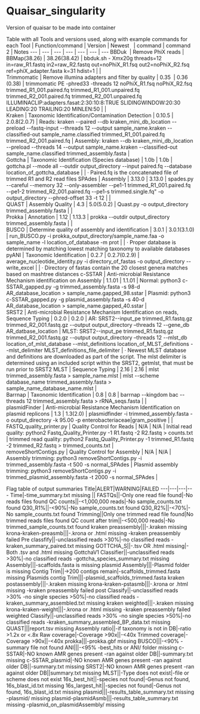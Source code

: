 # Quaisar_singularity

Version of quaisar to be made into container

Table with all Tools and versions used, along with example commands for each
Tool	|	Function/command	|	Version	|	Newest  	|	command	|	command 2	|	Notes
---	|	---	|	---	|	---	|	---	|	---	|	---
BBDuk 	|	Remove PhiX reads	|	BBMap(38.26)	|	38.26(38.42)	|	bbduk.sh - Xmx20g threads=12 in=raw_R1.fastq in2=raw_R2.fastq out=noPhiX_R1.fsq out2=noPhiX_R2.fsq ref=phiX_adapter.fasta k=31 hdist=1	|		|	
Trimmomatic	|	Remove illumina adapters and filter by quality	|	0.35 	|	0.36 (0.38)	|	trimmomatic PE -phred33 -threads 12 noPhiX_R1.fsq noPhiX_R2.fsq trimmed_R1_001.paired.fq trimmed_R1_001.unpaired.fq trimmed_R2_001.paired.fq trimmed_R2_001.unpaired.fq ILLUMINACLIP:adapters.fasat:2:30:10:8:TRUE SLIDINGWINDOW:20:30 LEADING:20 TRAILING:20 MINLEN:50	|		|	
Kraken	|	Taxonomic Identification/Contamination Detection	|	0.10.5	|	2.0.8(2.0.7)	|	Reads: kraken --paired --db kraken_mini_db_location --preload --fastq-input --threads 12 --output sample_name.kraken --classified-out sample_name.classified  trimmed_R1_001.paired.fq trimmed_R2_001.paired.fq	|	Assembly: kraken --db kraken_mini_db_location --preload --threads 14 --output sample_name.kraken --classified-out sample_name.classified trimmed_assembly.fasta	|	
Gottcha	|	Taxonomic Identification (Species database)	|	1.0b	|	1.0b	|	gottcha.pl --mode all --outdir output_directory --input paired.fq --database location_of_gottcha_database	|		|	· Paired.fq is the concatenated file of trimmed R1 and R2 read files
SPAdes	|	Assembly	|	3.13.0	|	3.13.0	|	spades.py --careful --memory 32 --only-assembler --pe1-1 trimmed_R1_001.paired.fq --pe1-2 trimmed_R2_001.paired.fq --pe1-s trimmed.single.fq" -o output_directory --phred-offset 33 -t 12	|		|	
QUAST	|	Assembly Quality	|	4.3	|	5.0(5.0.2)	|	Quast.py -o output_directory trimmed_assembly.fasta	|		|	
Prokka	|	Annotation	|	1.12	|	1.13.3	|	prokka --outdir output_directory trimmed_assembly.fasta	|		|	
BUSCO	|	Determine quality of assembly and identification	|	3.0.1	|	3.0.1(3.1.0)	|	run_BUSCO.py -i prokka_output_directory/sample_name.faa -o sample_name -l location_of_database -m prot	|		|	· Proper database is determined by matching lowest matching taxonomy to available databases
pyANI	|	Taxonomic Identification	|	0.2.7	|	0.2.7(0.2.9)	|	average_nucleotide_identity.py -i directory_of_fastas -o output_directory --write_excel	|		|	· Directory of fastas contain the 20 closest genera matches based on mashtree distances
c-SSTAR	|	Anti-microbial Resistance Mechanism identification on Assembly	|	1.1.01	|	1.1.01	|	Normal: python3 c-SSTAR_gapped.py -g trimmed_assembly.fasta -s 98-d  AR_database_location > sample_name.gapped_98.sstar	|	Plasmid: python3 c-SSTAR_gapped.py -g plasmid_assembly.fasta -s 40-d  AR_database_location > sample_name.gapped_40.sstar	|	
SRST2	|	Anti-microbial Resistance Mechanism Identification on reads, Sequence Typing	|	0.2.0	|	0.2.0	|	AR: SRST2--input_pe trimmed_R1.fastq.gz trimmed_R2_001.fastq.gz --output output_directory –threads 12 --gene_db AR_datbase_location	|	MLST: SRST2--input_pe trimmed_R1.fastq.gz trimmed_R2_001.fastq.gz --output output_directory –threads 12 --mlst_db location_of_mlst_database --mlst_definitions location_of_MLST_definitions --mlst_delimiter MLST_definitions_file_delimiter	|	· Newest MLST database and definitions are downloaded as part of the script. The mlst delimiter is determined  using an included script within the SRST2, getmlst,  that must be run prior to SRST2
MLST	|	Sequence Typing	|	2.16	|	2.16	|	mlst trimmed_assembly.fasta > sample_name.mlst	|	mlst --scheme  database_name trimmed_assembly.fasta > sample_name_database_name.mlst	|	
Barrnap	|	Taxonomic Identification	|	0.8	|	0.8	|	barrnap --kingdom bac --threads 12  trimmed_assembly.fasta > rRNA_seqs.fasta	|		|	
plasmidFinder	|	Anti-microbial Resistance Mechanism Identification on plasmid replicons	|	1.3	|	1.3(2.0)	|	plasmidfinder -i trimmed_assembly.fasta -o output_directory -k 95.00 -p enterobacteriaceae|gram_positive	|		|	
FASTQ_quality_printer.py	|	Quality Control for Reads	|	N/A	|	N/A	|	Initial read quality: python2 Fastq_Quality_Printer.py -1 R1.fastq -2 R2.fastq > counts.txt	|	trimmed read quality: python2 Fastq_Quality_Printer.py -1 trimmed_R1.fastq -2 trimmed_R2.fastq > trimmed_counts.txt	|	
removeShortContigs.py	|	Quality Control for Assembly	|	N/A	|	N/A	|	Assembly trimming: python3 removeShortContigs.py -i trimmed_assembly.fasta -t 500 -s normal_SPAdes	|	Plasmid assembly trimming: python3 removeShortContigs.py -i trimmed_plasmid_assembly.fasta -t 2000 -s normal_SPAdes	|	


Flag table of output summaries
Title|ALERT|WARNING|FAILED
---|---|---|---
Time|-time_summary.txt missing ||
FASTQs||-Only one read file found|-No reads files found
QC counts||-<1,000,000 reads|-No sample_counts.txt found
Q30_R1%||-<90%|-No sample_counts.txt found
Q30_R2%||-<70%|-No sample_counts.txt found
Trimming||Only one trimmed read file found|No trimmed reads files found
QC count after trim||-<500,000 reads|-No trimmed_sample_counts.txt found
kraken preassembly|||-.kraken missing
krona-kraken-preasmb|||-.krona or .html missing                                                        -kraken preassembly failed
Pre classfify||-unclassified reads >30%|-no classified reads                                               -kraken_summary_paired.txt missing
GOTTCHA_S||-.tsv OR .html missing|-Both .tsv and .html missing
GottchaV1 Classifier||-unclassified reads >30%|-no classified reads                                              -gottcha_species_summary.txt missing
Assembly|||-scaffolds.fasta is missing
plasmid Assembly|||-Plasmid folder is missing
Contig Trim||->200 contigs remain|-scaffolds_trimmed.fasta missing
Plasmids contig Trim|||-plasmid_scaffolds_trimmed.fasta
kraken postassembly|||-.kraken missing
krona-kraken-pstasmb|||-.krona or .html missing                                                                      -kraken preassembly failed
post Classify||-unclassified reads >30%                     -no single species >50%|-no classified reads                                                                   -kraken_summary_assembled.txt missing
kraken weighted|||-.kraken missing
krona-kraken-weight|||-.krona or .html missing                                                         -kraken preassembly failed
weighted Classify||-unclassified reads >30%                    -no single species >50%|-no classified reads                                                                                        -kraken_summary_assembled_BP_data.txt missing
QUAST|||report.tsv missing
Assembly ratio||-if taxonomy is not in DB|-ratio >1.2x or <.8x
Raw coverage|-Coverage >90x||-<40x
Trimmed coverage|-Coverage >90x||-<40x
prokka|||-prokka.gbf missing
BUSCO|||-<90%                                                                                            -summary file not found
ANI|||-<95%                                                                                         -best_hits or ANI/ folder missing
c-SSTAR|-NO known AMR genes present                        -ran against older DB||-summary.txt missing
c-SSTAR_plasmid|-NO known AMR genes present                        -ran against older DB||-summary.txt missing
SRST2|-NO known AMR genes present                       -ran against older DB||summary.txt missing
MLST||-Type does not exist|-file or scheme does not exist
16s_best_hit||-species not found|-Genus not found, 16s_blast_id.txt missing
16s_largest_hit||-species not found|-Genus not found, 16s_blast_id.txt missing
plasmid|||-results_table_summary.txt missing                                              -plasmid/ missing
plasmid-plasmidAsmb|||-results_table_summary.txt missing                                    -plasmid_on_plasmidAssembly/ missing


